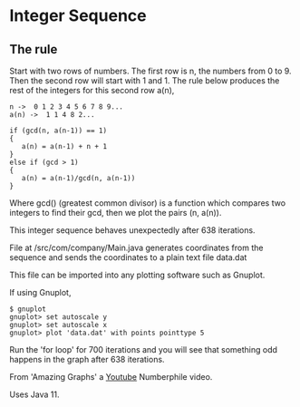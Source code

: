 # Integer Sequence

## The rule

Start with two rows of numbers. The first row is n, the numbers  from 0 to 9. Then the second row will start with 1 and 1. The rule below produces the rest of the integers for this second row a(n),

   ```
   n ->  0 1 2 3 4 5 6 7 8 9...
   a(n) ->  1 1 4 8 2...

   if (gcd(n, a(n-1)) == 1)
   {
      a(n) = a(n-1) + n + 1
   }
   else if (gcd > 1)
   {
      a(n) = a(n-1)/gcd(n, a(n-1))
   }
   ```

Where gcd() (greatest common divisor) is a function which compares two integers to find their gcd, then we plot the pairs (n, a(n)).

This integer sequence behaves unexpectedly after 638 iterations.

File at /src/com/company/Main.java generates coordinates from the sequence and sends the coordinates to a plain text file data.dat

This file can be imported into any plotting software such as Gnuplot.

If using Gnuplot,

```
$ gnuplot
gnuplot> set autoscale y
gnuplot> set autoscale x
gnuplot> plot 'data.dat' with points pointtype 5
```

Run the 'for loop' for 700 iterations and you will see that something odd happens in the graph after 638 iterations.

From 'Amazing Graphs' a [Youtube](https://youtu.be/pAMgUB51XZA) Numberphile video.

Uses Java 11.
